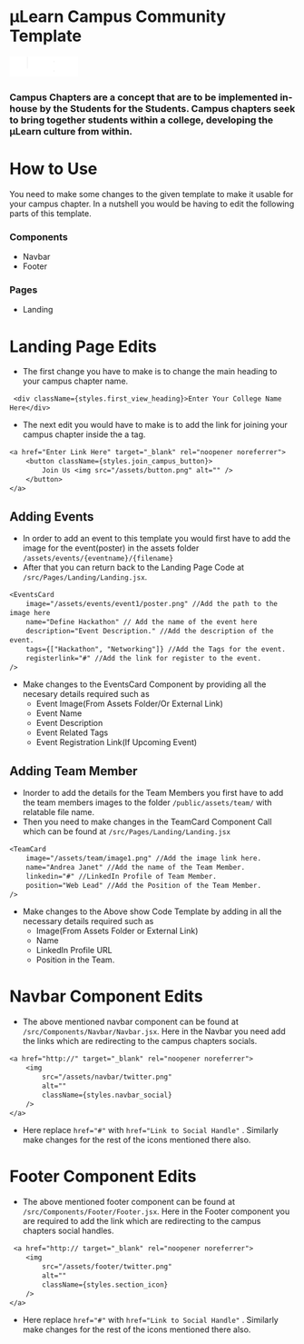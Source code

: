 # µLearn Campus Community Template

![Logo](public/assets/navbar/logo.png)

### Campus Chapters are a concept that are to be implemented in-house by the Students for the Students. Campus chapters seek to bring together students within a college, developing the μLearn culture from within.

# How to Use
You need to make some changes to the given template to make it usable for your campus chapter. In a nutshell you would be having to edit the following parts of this template.

### Components
- Navbar
- Footer

### Pages
- Landing


# Landing Page Edits

- The first change you have to make is to change the main heading to your campus chapter name.
```
 <div className={styles.first_view_heading}>Enter Your College Name Here</div>
```
- The next edit you would have to make is to add the link for joining your campus chapter inside the a tag.
```
<a href="Enter Link Here" target="_blank" rel="noopener noreferrer">
    <button className={styles.join_campus_button}>
        Join Us <img src="/assets/button.png" alt="" />
    </button>
</a>

```

## Adding Events
- In order to add an event to this template you would first have to add the image for the event(poster) in the assets folder `/assets/events/{eventname}/{filename}`
- After that you can return back to the Landing Page Code at `/src/Pages/Landing/Landing.jsx`. 
```
<EventsCard
    image="/assets/events/event1/poster.png" //Add the path to the image here
    name="Define Hackathon" // Add the name of the event here
    description="Event Description." //Add the description of the event.
    tags={["Hackathon", "Networking"]} //Add the Tags for the event.
    registerlink="#" //Add the link for register to the event.
/>
```
- Make changes to the EventsCard Component by providing all the necesary details required such as
    - Event Image(From Assets Folder/Or External Link)
    - Event Name
    - Event Description
    - Event Related Tags
    - Event Registration Link(If Upcoming Event)

## Adding Team Member
- Inorder to add the details for the Team Members you first have to add the team members images to the folder `/public/assets/team/` with relatable file name.
- Then you need to make changes in the TeamCard Component Call which can be found at `/src/Pages/Landing/Landing.jsx`
```
<TeamCard
    image="/assets/team/image1.png" //Add the image link here.
    name="Andrea Janet" //Add the name of the Team Member.
    linkedin="#" //LinkedIn Profile of Team Member.
    position="Web Lead" //Add the Position of the Team Member.
/>
```
- Make changes to the Above show Code Template by adding in all the necessary details required such as
    - Image(From Assets Folder or External Link)
    - Name
    - LinkedIn Profile URL
    - Position in the Team.


# Navbar Component Edits
- The above mentioned navbar component can be found at `/src/Components/Navbar/Navbar.jsx`. Here in the Navbar you need add the links which are redirecting to the campus chapters socials.
```
<a href="http://" target="_blank" rel="noopener noreferrer">
    <img
        src="/assets/navbar/twitter.png"
        alt=""
        className={styles.navbar_social}
    />
</a>
```

- Here replace `href="#"` with `href="Link to Social Handle"` . Similarly make changes for the rest of the icons mentioned there also.

# Footer Component Edits
- The above mentioned footer component can be found at `/src/Components/Footer/Footer.jsx`. Here in the Footer component you are required to add the link which are 
redirecting to the campus chapters social handles.
```
 <a href="http:// target="_blank" rel="noopener noreferrer">
    <img
        src="/assets/footer/twitter.png"
        alt=""
        className={styles.section_icon}
    />
</a>
```
- Here replace `href="#"` with `href="Link to Social Handle"` . Similarly make changes for the rest of the icons mentioned there also.
